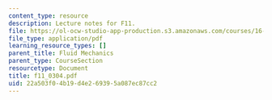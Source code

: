 ```yaml
---
content_type: resource
description: Lecture notes for F11.
file: https://ol-ocw-studio-app-production.s3.amazonaws.com/courses/16-01-unified-engineering-i-ii-iii-iv-fall-2005-spring-2006/22a503f04b19d4e269395a087ec87cc2_f11_0304.pdf
file_type: application/pdf
learning_resource_types: []
parent_title: Fluid Mechanics
parent_type: CourseSection
resourcetype: Document
title: f11_0304.pdf
uid: 22a503f0-4b19-d4e2-6939-5a087ec87cc2
---
```

